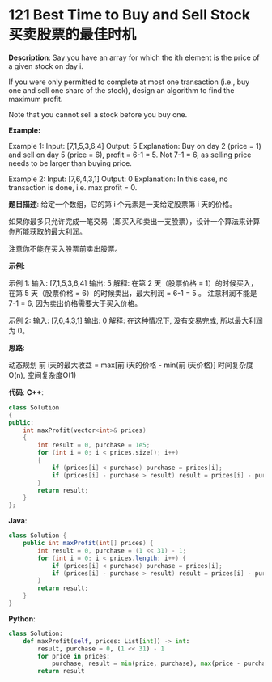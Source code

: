 # 121 Best Time to Buy and Sell Stock 买卖股票的最佳时机

__Description__:
Say you have an array for which the ith element is the price of a given stock on day i.

If you were only permitted to complete at most one transaction (i.e., buy one and sell one share of the stock), design an algorithm to find the maximum profit.

Note that you cannot sell a stock before you buy one.

**Example:**

Example 1:
Input: [7,1,5,3,6,4]
Output: 5
Explanation: Buy on day 2 (price = 1) and sell on day 5 (price = 6), profit = 6-1 = 5.
             Not 7-1 = 6, as selling price needs to be larger than buying price.

Example 2:
Input: [7,6,4,3,1]
Output: 0
Explanation: In this case, no transaction is done, i.e. max profit = 0.

__题目描述__:
给定一个数组，它的第 i 个元素是一支给定股票第 i 天的价格。

如果你最多只允许完成一笔交易（即买入和卖出一支股票），设计一个算法来计算你所能获取的最大利润。

注意你不能在买入股票前卖出股票。

**示例:**

示例 1:
输入: [7,1,5,3,6,4]
输出: 5
解释: 在第 2 天（股票价格 = 1）的时候买入，在第 5 天（股票价格 = 6）的时候卖出，最大利润 = 6-1 = 5 。
     注意利润不能是 7-1 = 6, 因为卖出价格需要大于买入价格。

示例 2:
输入: [7,6,4,3,1]
输出: 0
解释: 在这种情况下, 没有交易完成, 所以最大利润为 0。

__思路__:

动态规划
前 i天的最大收益 = max[前 i天的价格 - min(前 i天价格)]
时间复杂度O(n), 空间复杂度O(1)

__代码__:
__C++__:

```C++
class Solution 
{
public:
    int maxProfit(vector<int>& prices) 
    {
        int result = 0, purchase = 1e5;
        for (int i = 0; i < prices.size(); i++) 
        {
            if (prices[i] < purchase) purchase = prices[i];
            if (prices[i] - purchase > result) result = prices[i] - purchase;
        }
        return result;
    }
};
```

__Java__:

```Java
class Solution {
    public int maxProfit(int[] prices) {
        int result = 0, purchase = (1 << 31) - 1;
        for (int i = 0; i < prices.length; i++) {
            if (prices[i] < purchase) purchase = prices[i];
            if (prices[i] - purchase > result) result = prices[i] - purchase;
        }
        return result;
    }
}
```

__Python__:

```Python
class Solution:
    def maxProfit(self, prices: List[int]) -> int:
        result, purchase = 0, (1 << 31) - 1
        for price in prices:
            purchase, result = min(price, purchase), max(price - purchase, result)
        return result
```
